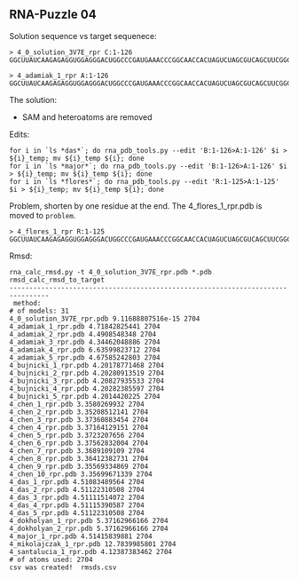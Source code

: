 RNA-Puzzle 04
-----------------------------------------------------------------------------

Solution sequence vs target sequenece:

```
> 4_0_solution_3V7E_rpr C:1-126
GGCUUAUCAAGAGAGGUGGAGGGACUGGCCCGAUGAAACCCGGCAACCACUAGUCUAGCGUCAGCUUCGGCUGACGCUAGGCUAGUGGUGCCAAUUCCUGCAGCGGAAACGUUGAAAGAUGAGCCA

> 4_adamiak_1_rpr A:1-126
GGCUUAUCAAGAGAGGUGGAGGGACUGGCCCGAUGAAACCCGGCAACCACUAGUCUAGCGUCAGCUUCGGCUGACGCUAGGCUAGUGGUGCCAAUUCCUGCAGCGGAAACGUUGAAAGAUGAGCCA
```

The solution:

- SAM and heteroatoms are removed

Edits:
	
	for i in `ls *das*`; do rna_pdb_tools.py --edit 'B:1-126>A:1-126' $i > ${i}_temp; mv ${i}_temp ${i}; done
	for i in `ls *major*`; do rna_pdb_tools.py --edit 'B:1-126>A:1-126' $i > ${i}_temp; mv ${i}_temp ${i}; done
	for i in `ls *flores*`; do rna_pdb_tools.py --edit 'R:1-125>A:1-125' $i > ${i}_temp; mv ${i}_temp ${i}; done

Problem, shorten by one residue at the end. The 4_flores_1_rpr.pdb is moved to `problem`.

```
> 4_flores_1_rpr R:1-125
GGCUUAUCAAGAGAGGUGGAGGGACUGGCCCGAUGAAACCCGGCAACCACUAGUCUAGCGUCAGCUUCGGCUGACGCUAGGCUAGUGGUGCCAAUUCCUGCAGCGGAAACGUUGAAAGAUGAGCC
```

Rmsd:

```
rna_calc_rmsd.py -t 4_0_solution_3V7E_rpr.pdb *.pdb
rmsd_calc_rmsd_to_target
--------------------------------------------------------------------------------
 method:
# of models: 31
4_0_solution_3V7E_rpr.pdb 9.11688807516e-15 2704
4_adamiak_1_rpr.pdb 4.71842825441 2704
4_adamiak_2_rpr.pdb 4.4908548348 2704
4_adamiak_3_rpr.pdb 4.34462048886 2704
4_adamiak_4_rpr.pdb 6.63599823712 2704
4_adamiak_5_rpr.pdb 4.67585242803 2704
4_bujnicki_1_rpr.pdb 4.20178771468 2704
4_bujnicki_2_rpr.pdb 4.20280913519 2704
4_bujnicki_3_rpr.pdb 4.20827935533 2704
4_bujnicki_4_rpr.pdb 4.20282385597 2704
4_bujnicki_5_rpr.pdb 4.2014420225 2704
4_chen_1_rpr.pdb 3.3580269932 2704
4_chen_2_rpr.pdb 3.35208512141 2704
4_chen_3_rpr.pdb 3.37360883454 2704
4_chen_4_rpr.pdb 3.37164129151 2704
4_chen_5_rpr.pdb 3.3723207656 2704
4_chen_6_rpr.pdb 3.37562832004 2704
4_chen_7_rpr.pdb 3.3689109109 2704
4_chen_8_rpr.pdb 3.36412382731 2704
4_chen_9_rpr.pdb 3.35569334869 2704
4_chen_10_rpr.pdb 3.35699671339 2704
4_das_1_rpr.pdb 4.51083489564 2704
4_das_2_rpr.pdb 4.51122310508 2704
4_das_3_rpr.pdb 4.51111514072 2704
4_das_4_rpr.pdb 4.51115390587 2704
4_das_5_rpr.pdb 4.51122310508 2704
4_dokholyan_1_rpr.pdb 5.37162966166 2704
4_dokholyan_2_rpr.pdb 5.37162966166 2704
4_major_1_rpr.pdb 4.51415839881 2704
4_mikolajczak_1_rpr.pdb 12.7839985801 2704
4_santalucia_1_rpr.pdb 4.12387383462 2704
# of atoms used: 2704
csv was created!  rmsds.csv
```
